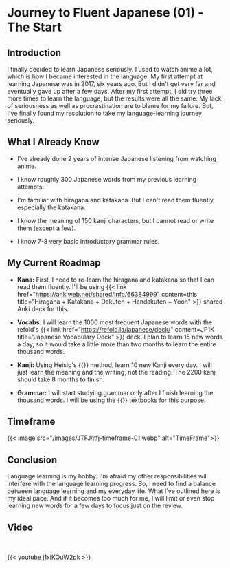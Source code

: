 # Journey to Fluent Japanese (01) - The Start


## Introduction

I finally decided to learn Japanese seriously. I used to watch anime a lot, which is how I became interested in the language. My first attempt at learning Japanese was in 2017, six years ago. But  I didn't get very far and eventually gave up after a few days. After my first attempt, I did try three more times to learn the language, but the results were all the same. My lack of seriousness as well as procrastination are to blame for my failure. But, I've finally found my resolution to take my language-learning journey seriously.

## What I Already Know

- I've already done 2 years of intense Japanese listening from watching anime.

- I know roughly 300 Japanese words from my previous learning attempts.

- I'm familiar with hiragana and katakana. But I can't read them fluently, especially the katakana.

- I know the meaning of 150 kanji characters, but I cannot read or write them (except a few).

- I know 7-8 very basic introductory grammar rules.

## My Current Roadmap

- **Kana:** First, I need to re-learn the hiragana and katakana so that I can read them fluently. I'll be using {{< link href="https://ankiweb.net/shared/info/66384999" content=this title="Hiragana + Katakana + Dakuten + Handakuten + Yoon" >}} shared Anki deck for this.

- **Vocabs:** I will learn the 1000 most frequent Japanese words with the refold's {{< link href="https://refold.la/japanese/deck/" content=JP1K title="Japanese Vocabulary Deck" >}} deck. I plan to learn 15 new words a day, so it would take a little more than two months to learn the entire thousand words.

- **Kanji:** Using Heisig's {{<link href="https://en.wikipedia.org/wiki/Remembering_the_Kanji_and_Remembering_the_Hanzi" content=RTK title="Remembering the Kanji">}} method, learn 10 new Kanji every day. I will just learn the meaning and the writing, not the reading. The 2200 kanji should take 8 months to finish.

- **Grammar:**  I will start studying grammar only after I finish learning the thousand words. I will be using the {{<link href="https://genki3.japantimes.co.jp/en/intro/" content=Genki title="A Look at GENKI">}} textbooks for this purpose.

## Timeframe

{{< image src="/images/JTFJ/jtfj-timeframe-01.webp" alt="TimeFrame">}}

## Conclusion

Language learning is my hobby. I'm afraid my other responsibilities will interfere with the language learning progress. So, I need to find a balance between language learning and my everyday life. What I've outlined here is my ideal pace. And if it becomes too much for me, I will limit or even stop learning new words for a few days to focus just on the review.

## Video

<br>

{{< youtube j1xiKOuW2pk >}}
